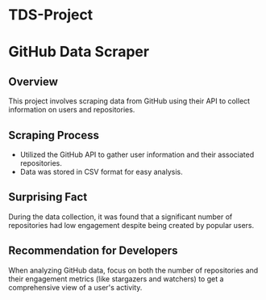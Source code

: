 # TDS-Project

# GitHub Data Scraper

## Overview
This project involves scraping data from GitHub using their API to collect information on users and repositories.

## Scraping Process
- Utilized the GitHub API to gather user information and their associated repositories.
- Data was stored in CSV format for easy analysis.

## Surprising Fact
During the data collection, it was found that a significant number of repositories had low engagement despite being created by popular users.

## Recommendation for Developers
When analyzing GitHub data, focus on both the number of repositories and their engagement metrics (like stargazers and watchers) to get a comprehensive view of a user's activity.
